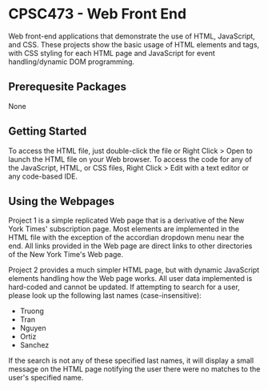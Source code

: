 # CPSC473 - Web Front End

Web front-end applications that demonstrate the use of HTML, JavaScript, and CSS. These projects show the basic usage of HTML elements and tags, with CSS styling for each HTML page and JavaScript for event handling/dynamic DOM programming.

## Prerequesite Packages

None

## Getting Started

To access the HTML file, just double-click the file or Right Click > Open to launch the HTML file on your Web browser. To access the code for any of the JavaScript, HTML, or CSS files, Right Click > Edit with a text editor or any code-based IDE.

## Using the Webpages

Project 1 is a simple replicated Web page that is a derivative of the New York Times' subscription page. Most elements are implemented in the HTML file with the exception of the accordian dropdown menu near the end. All links provided in the Web page are direct links to other directories of the New York Time's Web page.

Project 2 provides a much simpler HTML page, but with dynamic JavaScript elements handling how the Web page works. All user data implemented is hard-coded and cannot be updated. If attempting to search for a user, please look up the following last names (case-insensitive):
* Truong
* Tran
* Nguyen
* Ortiz
* Sanchez

If the search is not any of these specified last names, it will display a small message on the HTML page notifying the user there were no matches to the user's specified name.
